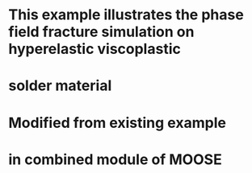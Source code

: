 # This example illustrates the phase field fracture simulation on hyperelastic viscoplastic
# solder material
# Modified from existing example
# in combined module of MOOSE
